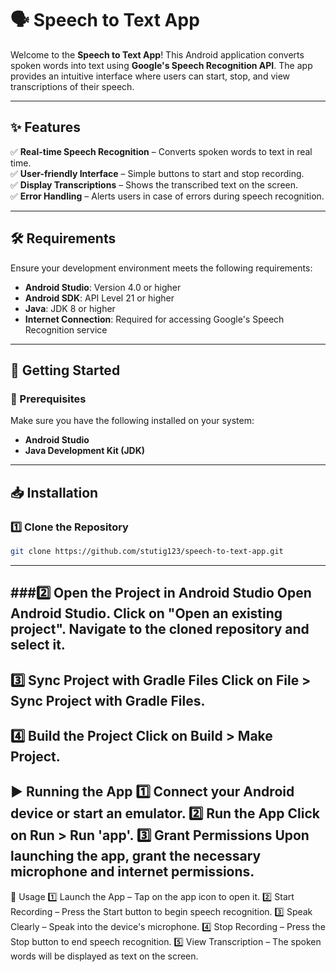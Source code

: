 # 🗣️ Speech to Text App  

Welcome to the **Speech to Text App**! This Android application converts spoken words into text using **Google's Speech Recognition API**. The app provides an intuitive interface where users can start, stop, and view transcriptions of their speech.  

---

## ✨ Features  

✅ **Real-time Speech Recognition** – Converts spoken words to text in real time.  
✅ **User-friendly Interface** – Simple buttons to start and stop recording.  
✅ **Display Transcriptions** – Shows the transcribed text on the screen.  
✅ **Error Handling** – Alerts users in case of errors during speech recognition.  

---

## 🛠️ Requirements  

Ensure your development environment meets the following requirements:  

- **Android Studio**: Version 4.0 or higher  
- **Android SDK**: API Level 21 or higher  
- **Java**: JDK 8 or higher  
- **Internet Connection**: Required for accessing Google's Speech Recognition service  

---

## 🚀 Getting Started  

### 🔹 Prerequisites  

Make sure you have the following installed on your system:  

- **Android Studio**  
- **Java Development Kit (JDK)**  

---

## 📥 Installation  

### 1️⃣ Clone the Repository  

```sh
git clone https://github.com/stutig123/speech-to-text-app.git
```
---

###2️⃣ Open the Project in Android Studio
Open Android Studio.
Click on "Open an existing project".
Navigate to the cloned repository and select it.
---
3️⃣ Sync Project with Gradle Files
Click on File > Sync Project with Gradle Files.
---
4️⃣ Build the Project
Click on Build > Make Project.
---
▶️ Running the App
1️⃣ Connect your Android device or start an emulator.
2️⃣ Run the App
Click on Run > Run 'app'.
3️⃣ Grant Permissions
Upon launching the app, grant the necessary microphone and internet permissions.
---
🎤 Usage
1️⃣ Launch the App – Tap on the app icon to open it.
2️⃣ Start Recording – Press the Start button to begin speech recognition.
3️⃣ Speak Clearly – Speak into the device's microphone.
4️⃣ Stop Recording – Press the Stop button to end speech recognition.
5️⃣ View Transcription – The spoken words will be displayed as text on the screen.


